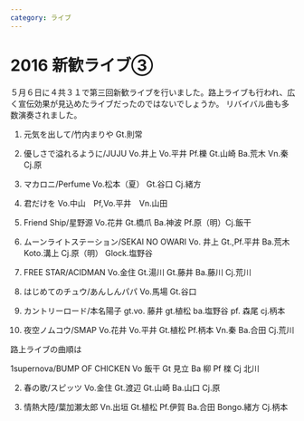 ```yaml
---
category: ライブ
---
```

# 2016 新歓ライブ③

５月６日に４共３１で第三回新歓ライブを行いました。路上ライブも行われ、広く宣伝効果が見込めたライブだったのではないでしょうか。
リバイバル曲も多数演奏されました。

1. 元気を出して/竹内まりや
Gt.則常

2. 優しさで溢れるように/JUJU
Vo.井上 Vo.平井 Pf.櫟 Gt.山崎 Ba.荒木 Vn.秦 Cj.原

3. マカロニ/Perfume
Vo.松本（夏） Gt.谷口 Cj.緒方

4. 君だけを
Vo.中山　Pf,Vo.平井　Vn.山田

5. Friend Ship/星野源
Vo.花井 Gt.橋爪 Ba.神波 Pf.原（明）Cj.飯干

6. ムーンライトステーション/SEKAI NO OWARI
Vo. 井上 Gt.,Pf.平井 Ba.荒木 Koto.溝上 Cj.原（明） Glock.塩野谷

7. FREE STAR/ACIDMAN
Vo.金住 Gt.湯川 Gt.藤井 Ba.藤川 Cj.荒川

8. はじめてのチュウ/あんしんパパ
Vo.馬場 Gt.谷口

9. カントリーロード/本名陽子
gt.vo. 藤井 gt.植松 ba.塩野谷 pf. 森尾 cj.柄本

10. 夜空ノムコウ/SMAP
Vo.花井 Vo.平井 Gt.植松 Pf.柄本 Vn.秦 Ba.合田 Cj.荒川

路上ライブの曲順は

1supernova/BUMP OF CHICKEN
Vo 飯干 Gt 見立 Ba 柳 Pf 檪 Cj 北川

2. 春の歌/スピッツ
Vo.金住 Gt.渡辺 Gt.山崎 Ba.山口 Cj.原

3. 情熱大陸/葉加瀬太郎
Vn.出垣 Gt.植松 Pf.伊賀 Ba.合田 Bongo.緒方 Cj.柄本
